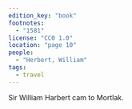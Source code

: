 ```yaml
---
edition_key: "book"
footnotes:
  - "1581"
license: "CC0 1.0"
location: "page 10"
people:
  - "Herbert, William"
tags:
  - travel
---
```

Sir William
Harbert cam to Mortlak.
